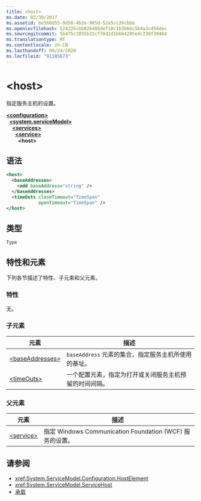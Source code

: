 ```yaml
---
title: <host>
ms.date: 03/30/2017
ms.assetid: be566d55-9d50-4b2e-985d-52a5cc26cbbb
ms.openlocfilehash: 524226cbb826486def18c1b3b66c5b4a3c456dec
ms.sourcegitcommit: 5b475c1855b32cf78d2d1bbb4295e4c236f39464
ms.translationtype: MT
ms.contentlocale: zh-CN
ms.lasthandoff: 09/24/2020
ms.locfileid: "91185673"
---
```

# \<host>

指定服务主机的设置。  
  
[**\<configuration>**](../configuration-element.md)\
&nbsp;&nbsp;[**\<system.serviceModel>**](system-servicemodel.md)\
&nbsp;&nbsp;&nbsp;&nbsp;[**\<services>**](services.md)\
&nbsp;&nbsp;&nbsp;&nbsp;&nbsp;&nbsp;[**\<service>**](service.md)\
&nbsp;&nbsp;&nbsp;&nbsp;&nbsp;&nbsp;&nbsp;&nbsp;**\<host>**  
  
## <a name="syntax"></a>语法  
  
```xml  
<host>
  <baseAddresses>
    <add baseAddress="string" />
  </baseAddresses>
  <timeOuts closeTimeout="TimeSpan"
            openTimeout="TimeSpan" />
</host>
```  
  
## <a name="type"></a>类型  

 `Type`  
  
## <a name="attributes-and-elements"></a>特性和元素  

 下列各节描述了特性、子元素和父元素。  
  
### <a name="attributes"></a>特性  

 无。  
  
### <a name="child-elements"></a>子元素  
  
|元素|描述|  
|-------------|-----------------|  
|[\<baseAddresses>](baseaddresses.md)|`baseAddress` 元素的集合，指定服务主机所使用的基址。|  
|[\<timeOuts>](timeouts.md)|一个配置元素，指定为打开或关闭服务主机预留的时间间隔。|  
  
### <a name="parent-elements"></a>父元素  
  
|元素|描述|  
|-------------|-----------------|  
|[\<service>](service.md)|指定 Windows Communication Foundation (WCF) 服务的设置。|  
  
## <a name="see-also"></a>请参阅

- <xref:System.ServiceModel.Configuration.HostElement>
- <xref:System.ServiceModel.ServiceHost>
- [承载](../../../wcf/feature-details/hosting.md)
